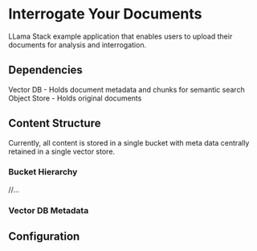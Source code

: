 # Interrogate Your Documents

LLama Stack example application that enables users to upload their documents for analysis and interrogation.

## Dependencies

Vector DB - Holds document metadata and chunks for semantic search
Object Store - Holds original documents

## Content Structure

Currently, all content is stored in a single bucket with meta data centrally retained in a single vector store.

### Bucket Hierarchy

/<username>/...

### Vector DB Metadata

## Configuration

